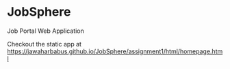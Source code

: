 # JobSphere
Job Portal Web Application

Checkout the static app at
https://jawaharbabus.github.io/JobSphere/assignment1/html/homepage.html
